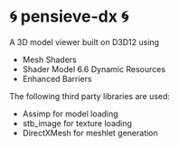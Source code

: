 # 🌀 pensieve-dx 🌀
A 3D model viewer built on D3D12 using
- Mesh Shaders
- Shader Model 6.6 Dynamic Resources
- Enhanced Barriers

The following third party libraries are used:
- Assimp for model loading
- stb_image for texture loading
- DirectXMesh for meshlet generation
